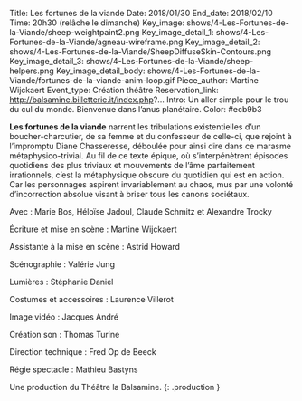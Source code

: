 Title: Les fortunes de la viande
Date: 2018/01/30
End_date: 2018/02/10
Time: 20h30 (relâche le dimanche)
Key_image: shows/4-Les-Fortunes-de-la-Viande/sheep-weightpaint2.png
Key_image_detail_1: shows/4-Les-Fortunes-de-la-Viande/agneau-wireframe.png
Key_image_detail_2: shows/4-Les-Fortunes-de-la-Viande/SheepDiffuseSkin-Contours.png
Key_image_detail_3: shows/4-Les-Fortunes-de-la-Viande/sheep-helpers.png
Key_image_detail_body: shows/4-Les-Fortunes-de-la-Viande/fortunes-de-la-viande-anim-loop.gif
Piece_author: Martine Wijckaert
Event_type: Création théâtre
Reservation_link: http://balsamine.billetterie.it/index.php?...
Intro: Un aller simple pour le trou du cul du monde. Bienvenue dans l’anus planétaire.
Color: #ecb9b3


**Les fortunes de la viande** narrent les tribulations existentielles d’un boucher-charcutier, de sa femme et du confesseur de celle-ci, que rejoint à l’impromptu Diane Chasseresse, déboulée pour ainsi dire dans ce marasme métaphysico-trivial. Au fil de ce texte épique, où s’interpénètrent épisodes quotidiens des plus triviaux et mouvements de l’âme parfaitement irrationnels, c’est la métaphysique obscure du quotidien qui est en action. Car les personnages aspirent invariablement au chaos, mus par une volonté d’incorrection absolue visant à briser tous les canons sociétaux.


Avec
:   Marie Bos, Héloïse Jadoul, Claude Schmitz et Alexandre Trocky

Écriture et mise en scène
:   Martine Wijckaert

Assistante à la mise en scène
:   Astrid Howard

Scénographie
:   Valérie Jung

Lumières
:   Stéphanie Daniel

Costumes et accessoires
:   Laurence Villerot

Image vidéo
:   Jacques André

Création son
:   Thomas Turine

Direction technique
:   Fred Op de Beeck

Régie spectacle
:   Mathieu Bastyns

Une production du Théâtre la Balsamine.
{: .production }
